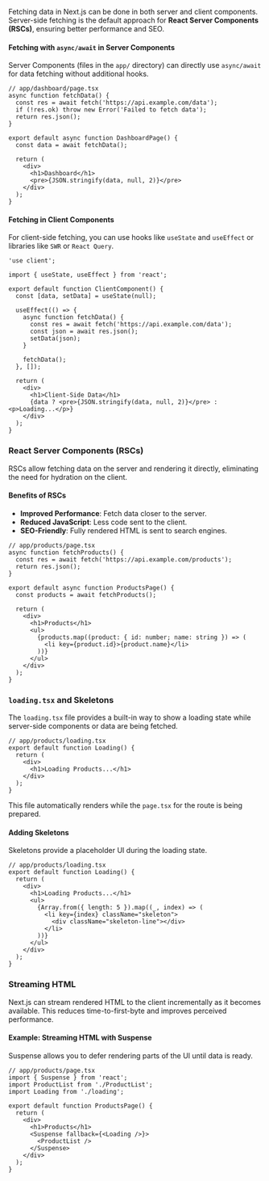 Fetching data in Next.js can be done in both server and client components. Server-side fetching is the default approach for **React Server Components (RSCs)**, ensuring better performance and SEO.

#### Fetching with `async/await` in Server Components

Server Components (files in the `app/` directory) can directly use `async/await` for data fetching without additional hooks.

```tsx
// app/dashboard/page.tsx
async function fetchData() {
  const res = await fetch('https://api.example.com/data');
  if (!res.ok) throw new Error('Failed to fetch data');
  return res.json();
}

export default async function DashboardPage() {
  const data = await fetchData();

  return (
    <div>
      <h1>Dashboard</h1>
      <pre>{JSON.stringify(data, null, 2)}</pre>
    </div>
  );
}
```

#### Fetching in Client Components

For client-side fetching, you can use hooks like `useState` and `useEffect` or libraries like `SWR` or `React Query`.

```tsx
'use client';

import { useState, useEffect } from 'react';

export default function ClientComponent() {
  const [data, setData] = useState(null);

  useEffect(() => {
    async function fetchData() {
      const res = await fetch('https://api.example.com/data');
      const json = await res.json();
      setData(json);
    }

    fetchData();
  }, []);

  return (
    <div>
      <h1>Client-Side Data</h1>
      {data ? <pre>{JSON.stringify(data, null, 2)}</pre> : <p>Loading...</p>}
    </div>
  );
}
```

### React Server Components (RSCs)

RSCs allow fetching data on the server and rendering it directly, eliminating the need for hydration on the client.
#### Benefits of RSCs

- **Improved Performance**: Fetch data closer to the server.
- **Reduced JavaScript**: Less code sent to the client.
- **SEO-Friendly**: Fully rendered HTML is sent to search engines.

```tsx
// app/products/page.tsx
async function fetchProducts() {
  const res = await fetch('https://api.example.com/products');
  return res.json();
}

export default async function ProductsPage() {
  const products = await fetchProducts();

  return (
    <div>
      <h1>Products</h1>
      <ul>
        {products.map((product: { id: number; name: string }) => (
          <li key={product.id}>{product.name}</li>
        ))}
      </ul>
    </div>
  );
}
```

### `loading.tsx` and Skeletons

The `loading.tsx` file provides a built-in way to show a loading state while server-side components or data are being fetched.

```tsx
// app/products/loading.tsx
export default function Loading() {
  return (
    <div>
      <h1>Loading Products...</h1>
    </div>
  );
}
```

This file automatically renders while the `page.tsx` for the route is being prepared.
#### Adding Skeletons

Skeletons provide a placeholder UI during the loading state.

```tsx
// app/products/loading.tsx
export default function Loading() {
  return (
    <div>
      <h1>Loading Products...</h1>
      <ul>
        {Array.from({ length: 5 }).map((_, index) => (
          <li key={index} className="skeleton">
            <div className="skeleton-line"></div>
          </li>
        ))}
      </ul>
    </div>
  );
}
```

### Streaming HTML

Next.js can stream rendered HTML to the client incrementally as it becomes available. This reduces time-to-first-byte and improves perceived performance.
#### Example: Streaming HTML with Suspense

Suspense allows you to defer rendering parts of the UI until data is ready.

```tsx
// app/products/page.tsx
import { Suspense } from 'react';
import ProductList from './ProductList';
import Loading from './loading';

export default function ProductsPage() {
  return (
    <div>
      <h1>Products</h1>
      <Suspense fallback={<Loading />}>
        <ProductList />
      </Suspense>
    </div>
  );
}
```